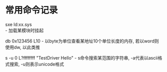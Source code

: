 # 常用命令记录
sxe ld:xx.sys  
    - 加载某模块时挂起

db 0x123456 L10
    - 以byte为单位查看某地址10个单位长度的内存, 若以word则使用dw, 以此类推

s -u 0 L?ffffffff "TestDriver Hello"
    - s命令搜索某范围的字符串, -a代表以ascii格式搜索, -u则表示unicode格式
